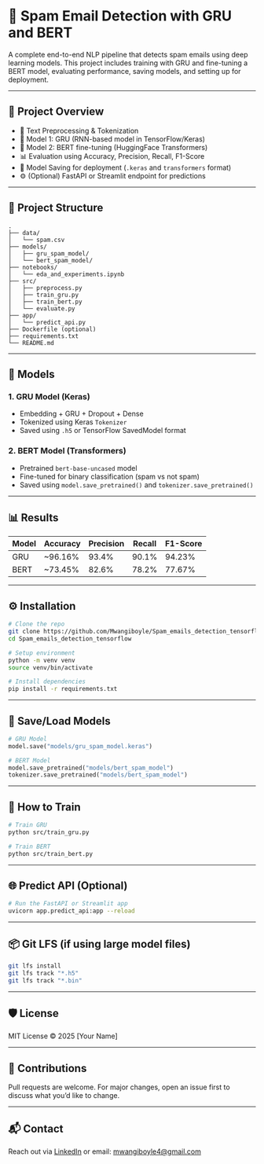 # 📧 Spam Email Detection with GRU and BERT

A complete end-to-end NLP pipeline that detects spam emails using deep learning models. This project includes training with GRU and fine-tuning a BERT model, evaluating performance, saving models, and setting up for deployment.

---

## 🚀 Project Overview

- 🧹 Text Preprocessing & Tokenization
- 🧠 Model 1: GRU (RNN-based model in TensorFlow/Keras)
- 🧠 Model 2: BERT fine-tuning (HuggingFace Transformers)
- 📊 Evaluation using Accuracy, Precision, Recall, F1-Score
- 💾 Model Saving for deployment (`.keras` and `transformers` format)
- ⚙️ (Optional) FastAPI or Streamlit endpoint for predictions

---

## 📂 Project Structure

```
.
├── data/
│   └── spam.csv
├── models/
│   ├── gru_spam_model/
│   └── bert_spam_model/
├── notebooks/
│   └── eda_and_experiments.ipynb
├── src/
│   ├── preprocess.py
│   ├── train_gru.py
│   ├── train_bert.py
│   └── evaluate.py
├── app/
│   └── predict_api.py
├── Dockerfile (optional)
├── requirements.txt
└── README.md
```

---

## 🧠 Models

### 1. GRU Model (Keras)
- Embedding + GRU + Dropout + Dense
- Tokenized using Keras `Tokenizer`
- Saved using `.h5` or TensorFlow SavedModel format

### 2. BERT Model (Transformers)
- Pretrained `bert-base-uncased` model
- Fine-tuned for binary classification (spam vs not spam)
- Saved using `model.save_pretrained()` and `tokenizer.save_pretrained()`

---

## 📊 Results

| Model | Accuracy | Precision | Recall | F1-Score |
|-------|----------|-----------|--------|----------|
| GRU   | ~96.16%     | 93.4%       | 90.1%    | 94.23%      |
| BERT  | ~73.45%     | 82.6%       | 78.2%    | 77.67%      |


---

## ⚙️ Installation

```bash
# Clone the repo
git clone https://github.com/Mwangiboyle/Spam_emails_detection_tensorflow.git
cd Spam_emails_detection_tensorflow

# Setup environment
python -m venv venv
source venv/bin/activate

# Install dependencies
pip install -r requirements.txt
```

---

## 💾 Save/Load Models

```python
# GRU Model
model.save("models/gru_spam_model.keras")

# BERT Model
model.save_pretrained("models/bert_spam_model")
tokenizer.save_pretrained("models/bert_spam_model")
```

---

## 🧪 How to Train

```bash
# Train GRU
python src/train_gru.py

# Train BERT
python src/train_bert.py
```

---

## 🌐 Predict API (Optional)

```bash
# Run the FastAPI or Streamlit app
uvicorn app.predict_api:app --reload
```

---

## 📦 Git LFS (if using large model files)

```bash
git lfs install
git lfs track "*.h5"
git lfs track "*.bin"
```

---

## 🛡️ License

MIT License © 2025 [Your Name]

---

## 🤝 Contributions

Pull requests are welcome. For major changes, open an issue first to discuss what you’d like to change.

---

## 📬 Contact

Reach out via [LinkedIn](https://www.linkedin.com/in/josephmwangiboyle/) or email: mwangiboyle4@gmail.com
